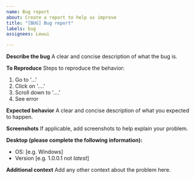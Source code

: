 ```yaml
---
name: Bug report
about: Create a report to help us improve
title: "[BUG] Bug report"
labels: bug
assignees: Lewui

---
```


**Describe the bug**
A clear and concise description of what the bug is.

**To Reproduce**
Steps to reproduce the behavior:
1. Go to '...'
2. Click on '....'
3. Scroll down to '....'
4. See error

**Expected behavior**
A clear and concise description of what you expected to happen.

**Screenshots**
If applicable, add screenshots to help explain your problem.

**Desktop (please complete the following information):**
 - OS: [e.g. Windows]
 - Version [e.g. 1.0.0.1 not *latest*]

**Additional context**
Add any other context about the problem here.
